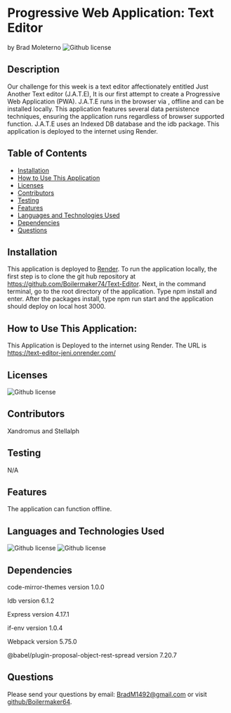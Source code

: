 # Progressive Web Application: Text Editor 
  by Brad Moleterno    ![Github license](https://img.shields.io/badge/license-MIT-blue.svg)
## Description
Our challenge for this week is a text editor affectionately entitled Just Another Text editor (J.A.T.E), It is our first attempt to create a Progressive Web Application (PWA). J.A.T.E runs in the browser via , offline and can be installed locally. This application features several data persistence techniques, ensuring the application runs regardless of browser supported function. J.A.T.E uses an Indexed DB database and the idb package. This application is deployed to the internet using Render. 
## Table of Contents
* [Installation](#installation)
* [How to Use This Application](#how-to-use-this-application)
* [Licenses](#Licenses)
* [Contributors](#contributors)
* [Testing](#testing)
* [Features](#features)
* [Languages and Technologies Used](#languages-and-technologies-used)
* [Dependencies](#dependencies)
* [Questions](#questions)

## Installation
This application is deployed to [Render](https://text-editor-jeni.onrender.com). To run the application locally, the first step is to clone the git hub repository at https://github.com/Boilermaker74/Text-Editor. Next, in the command terminal, go to the root directory of the application. Type npm install and enter. After the packages install, type npm run start and the application should deploy on local host 3000.
## How to Use This Application:
This Application is Deployed to the internet using Render. The URL is https://text-editor-jeni.onrender.com/
## Licenses
![Github license](https://img.shields.io/badge/license-MIT-blue.svg)
## Contributors
Xandromus and Stellalph
## Testing
N/A
## Features
The application can function offline.
## Languages and Technologies Used
![Github license](https://img.shields.io/badge/Language-HTML,CSS,JavaScript-blue.svg)
![Github license](https://img.shields.io/badge/Technology-NodeJs-blue.svg)
## Dependencies
   code-mirror-themes version 1.0.0 

   Idb version 6.1.2 

   Express version 4.17.1 

   if-env version 1.0.4 

   Webpack version 5.75.0 

   @babel/plugin-proposal-object-rest-spread version 7.20.7 
## Questions
Please send your questions by email:  BradM1492@gmail.com or visit [github/Boilermaker64](https://github.com/Boilermaker64).
